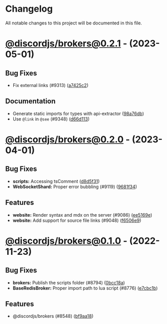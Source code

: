 # Changelog

All notable changes to this project will be documented in this file.

# [@discordjs/brokers@0.2.1](https://github.com/discordjs/discord.js/compare/@discordjs/brokers@0.2.0...@discordjs/brokers@0.2.1) - (2023-05-01)

## Bug Fixes

- Fix external links (#9313) ([a7425c2](https://github.com/discordjs/discord.js/commit/a7425c29c4f23f1b31f4c6a463107ca9eb7fd7e2))

## Documentation

- Generate static imports for types with api-extractor ([98a76db](https://github.com/discordjs/discord.js/commit/98a76db482879f79d6bb2fb2e5fc65ac2c34e2d9))
- Use `@link` in `@see` (#9348) ([d66d113](https://github.com/discordjs/discord.js/commit/d66d1133331b81563588db4500c63a18c3c3dfae))

# [@discordjs/brokers@0.2.0](https://github.com/discordjs/discord.js/compare/@discordjs/brokers@0.1.0...@discordjs/brokers@0.2.0) - (2023-04-01)

## Bug Fixes

- **scripts:** Accessing tsComment ([d8d5f31](https://github.com/discordjs/discord.js/commit/d8d5f31d3927fd1de62f1fa3a1a6e454243ad87b))
- **WebSocketShard:** Proper error bubbling (#9119) ([9681f34](https://github.com/discordjs/discord.js/commit/9681f348770b0e2ff9b7c96b1c30575dd950e2ed))

## Features

- **website:** Render syntax and mdx on the server (#9086) ([ee5169e](https://github.com/discordjs/discord.js/commit/ee5169e0aadd7bbfcd752aae614ec0f69602b68b))
- **website:** Add support for source file links (#9048) ([f6506e9](https://github.com/discordjs/discord.js/commit/f6506e99c496683ee0ab67db0726b105b929af38))

# [@discordjs/brokers@0.1.0](https://github.com/discordjs/discord.js/tree/@discordjs/brokers@0.1.0) - (2022-11-23)

## Bug Fixes

- **brokers:** Publish the scripts folder (#8794) ([0bcc18a](https://github.com/discordjs/discord.js/commit/0bcc18a0bdd8f1e1ebb974126a460d2743547b34))
- **BaseRedisBroker:** Proper import path to lua script (#8776) ([e7cbc1b](https://github.com/discordjs/discord.js/commit/e7cbc1bf111b09b64accfd95e82ad9f3a408fc4c))

## Features

- @discordjs/brokers (#8548) ([bf9aa18](https://github.com/discordjs/discord.js/commit/bf9aa1858dab2e1bca3be390ce2392b99d208dbf))

